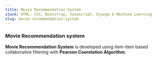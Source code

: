 ```yaml
---
title: Movie Recommendation System
stack: HTML, CSS, Bootstrap, Javascript, Django & Machine Learning
slug: movie-recommendation-system
---
```


### Movie Recommendation system

**Movie Recommendation System** is developed using item-item based collaborative filtering with **Pearson Coorelation Algorithm**.
